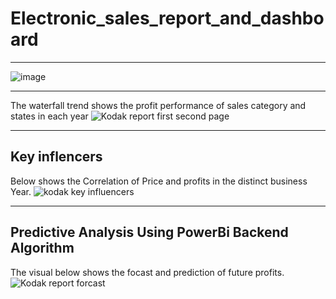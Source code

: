 # Electronic_sales_report_and_dashboard
______________
![image](https://user-images.githubusercontent.com/91569726/176585079-e1d29924-83cf-4ee8-87a8-74a43daa7983.png)
_________
The waterfall trend shows the profit performance of sales category and states in each year
![Kodak report first second page](https://user-images.githubusercontent.com/91569726/176585379-93c7dcd9-439c-40ec-a0c1-3ef6c9881fae.jpg)
________________
## Key inflencers

Below shows the Correlation of Price and profits in the distinct business Year.
![kodak key influencers](https://user-images.githubusercontent.com/91569726/176586131-7d07e5c9-f88f-4ba2-ad14-1a8fa2936059.jpg)

__________
## Predictive Analysis Using PowerBi Backend Algorithm

The visual below shows the focast and prediction of future profits. 
![Kodak report forcast](https://user-images.githubusercontent.com/91569726/176585756-d79e0a5f-6516-409a-9581-9979cf304c2f.jpg)

